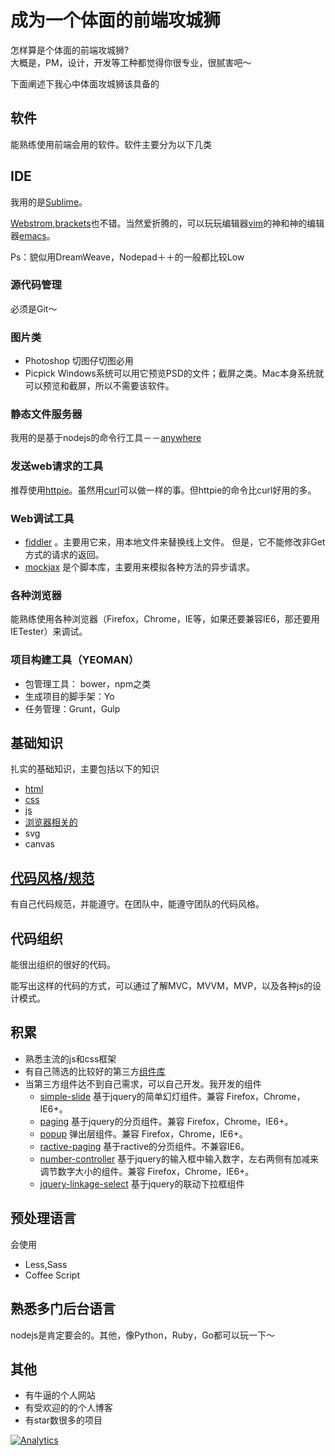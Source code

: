 # 成为一个体面的前端攻城狮
怎样算是个体面的前端攻城狮?     
大概是，PM，设计，开发等工种都觉得你很专业，很腻害吧～

下面阐述下我心中体面攻城狮该具备的

## 软件
能熟练使用前端会用的软件。软件主要分为以下几类

## IDE
我用的是[Sublime](http://www.sublimetext.com/3)。    

[Webstrom](https://www.jetbrains.com/webstorm/),[brackets](http://brackets.io/)也不错。当然爱折腾的，可以玩玩编辑器[vim](http://zh.wikipedia.org/zh/Vim)的神和神的编辑器[emacs](http://zh.wikipedia.org/zh/Emacs)。

Ps：貌似用DreamWeave，Nodepad＋＋的一般都比较Low

### 源代码管理
必须是Git～

### 图片类
* Photoshop 切图仔切图必用
* Picpick Windows系统可以用它预览PSD的文件；截屏之类。Mac本身系统就可以预览和截屏，所以不需要该软件。

### 静态文件服务器
我用的是基于nodejs的命令行工具－－[anywhere](https://www.npmjs.org/package/anywhere)

### 发送web请求的工具
推荐使用[httpie](https://github.com/jakubroztocil/httpie)。虽然用[curl](http://curl.haxx.se/)可以做一样的事。但httpie的命令比curl好用的多。

### Web调试工具
* [fiddler](http://www.telerik.com/fiddler) 。主要用它来，用本地文件来替换线上文件。
但是，它不能修改非Get方式的请求的返回。
* [mockjax](https://github.com/jakerella/jquery-mockjax) 是个脚本库，主要用来模拟各种方法的异步请求。

### 各种浏览器
能熟练使用各种浏览器（Firefox，Chrome，IE等，如果还要兼容IE6，那还要用IETester）来调试。

### 项目构建工具（YEOMAN）
* 包管理工具： bower，npm之类
* 生成项目的脚手架：Yo
* 任务管理：Grunt，Gulp

## 基础知识
扎实的基础知识，主要包括以下的知识
* [html](learn/html)
* [css](learn/css)
* [js](learn/js)
* [浏览器相关的](learn/browser)
* svg
* canvas


## [代码风格/规范](coding-style)
有自己代码规范，并能遵守。在团队中，能遵守团队的代码风格。

## 代码组织
能很出组织的很好的代码。    

能写出这样的代码的方式，可以通过了解MVC，MVVM，MVP，以及各种js的设计模式。

## 积累
* 熟悉主流的js和css框架
* 有自己筛选的比较好的第三方[组件库](learn/js-pulgins.md)
* 当第三方组件达不到自己需求，可以自己开发。我开发的组件
    * [simple-slide](https://github.com/iamjoel/simple-slide) 基于jquery的简单幻灯组件。兼容 Firefox，Chrome，IE6+。
    * [paging](https://github.com/iamjoel/paging) 基于jquery的分页组件。兼容 Firefox，Chrome，IE6+。
    * [popup](https://github.com/iamjoel/popup) 弹出层组件。兼容 Firefox，Chrome，IE6+。
    * [ractive-paging](https://github.com/iamjoel/ractive-paging) 基于ractive的分页组件。不兼容IE6。
    * [number-controller](https://github.com/iamjoel/number-controller) 基于jquery的输入框中输入数字，左右两侧有加减来调节数字大小的组件。兼容 Firefox，Chrome，IE6+。
    * [jquery-linkage-select](https://github.com/iamjoel/jquery-linkage-select) 基于jquery的联动下拉框组件

## 预处理语言
会使用
* Less,Sass
* Coffee Script

## 熟悉多门后台语言
nodejs是肯定要会的。其他，像Python，Ruby，Go都可以玩一下～

## 其他
* 有牛逼的个人网站
* 有受欢迎的的个人博客
* 有star数很多的项目


[![Analytics](https://ga-beacon.appspot.com/UA-51355680-1/front-end-resource/readme)](https://github.com/igrigorik/ga-beacon)

